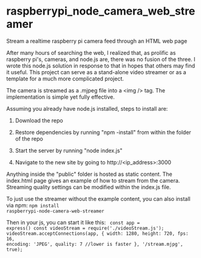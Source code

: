 # raspberrypi_node_camera_web_streamer
Stream a realtime raspberry pi camera feed through an HTML web page

After many hours of searching the web, I realized that, as prolific as raspberry pi's, cameras, and node.js are, there was no fusion of the three. I wrote this node.js solution in response to that in hopes that others may find it useful. This project can serve as a stand-alone video streamer or as a template for a much more complicated project.

The camera is streamed as a .mjpeg file into a &lt;img /&gt; tag. The implementation is simple yet fully effective.

Assuming you already have node.js installed, steps to install are:

1) Download the repo

2) Restore dependencies by running "npm -install" from within the folder of the repo

3) Start the server by running "node index.js"

4) Navigate to the new site by going to http://<ip_address>:3000

Anything inside the "public" folder is hosted as static content. The index.html page gives an example of how to stream from the camera. Streaming quality settings can be modified within the index.js file.


To just use the streamer without the example content, you can also install via npm:
<code>npm install raspberrypi-node-camera-web-streamer</code>

Then in your js, you can start it like this:
<code>
const app = express()
const videoStream = require('./videoStream.js');
videoStream.acceptConnections(app, {
    width: 1280,
    height: 720,
    fps: 16,
    encoding: 'JPEG',
    quality: 7 //lower is faster
}, '/stream.mjpg', true);
  </code>
